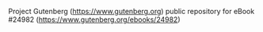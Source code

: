 Project Gutenberg (https://www.gutenberg.org) public repository for eBook #24982 (https://www.gutenberg.org/ebooks/24982)
